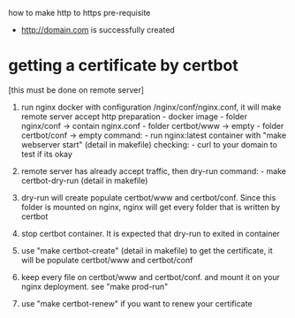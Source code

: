 how to make http to https
pre-requisite
 - http://domain.com is successfully created

# getting a certificate by certbot
[this must be done on remote server]
1. run nginx docker with configuration /nginx/conf/nginx.conf, it will make remote server accept http
    preparation
        - docker image
        - folder nginx/conf -> contain nginx.conf
        - folder certbot/www -> empty
        - folder certbot/conf -> empty
    command:
        - run nginx:latest container with "make webserver start" (detail in makefile)
    checking:
        - curl to your domain to test if its okay

2. remote server has already accept traffic, then dry-run
    command:
        - make certbot-dry-run (detail in makefile)

3. dry-run will create populate certbot/www and certbot/conf. Since this folder is mounted on nginx, nginx will get every folder that is written by certbot

4. stop certbot container. It is expected that dry-run to exited in container

5. use "make certbot-create" (detail in makefile) to get the certificate, it will be populate certbot/www and certbot/conf

6. keep every file on certbot/www and certbot/conf. and mount it on your nginx deployment. see "make prod-run"

7. use "make certbot-renew" if you want to renew your certificate
